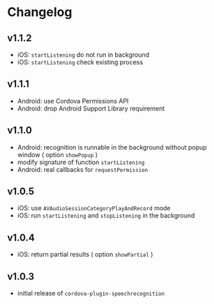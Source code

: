 # Changelog

## v1.1.2

- iOS: `startListening` do not run in background
- iOS: `startListening` check existing process

## v1.1.1

- Android: use Cordova Permissions API
- Android: drop Android Support Library requirement

## v1.1.0

- Android: recognition is runnable in the background without popup window ( option `showPopup` )
- modify signature of function `startListening`
- Android: real callbacks for `requestPermission`

## v1.0.5

- iOS: use `AVAudioSessionCategoryPlayAndRecord` mode
- iOS: run `startListening` and `stopListening` in the background

## v1.0.4

- iOS: return partial results ( option `showPartial` )

## v1.0.3

- initial release of `cordova-plugin-speechrecognition`
